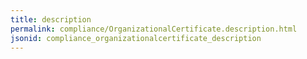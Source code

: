 ```yaml
---
title: description
permalink: compliance/OrganizationalCertificate.description.html
jsonid: compliance_organizationalcertificate_description
---
```

